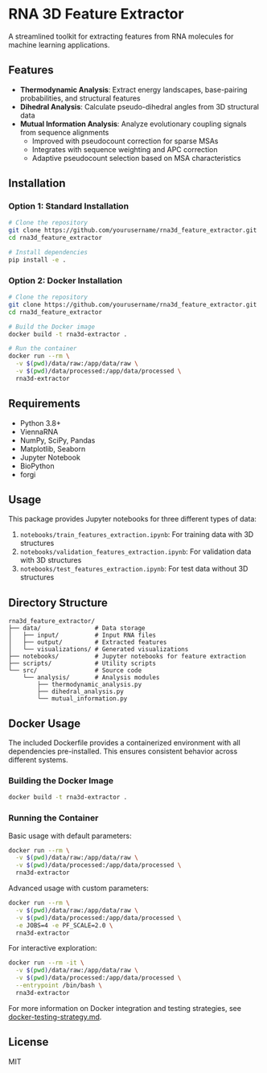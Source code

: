 # RNA 3D Feature Extractor

A streamlined toolkit for extracting features from RNA molecules for machine learning applications.

## Features

- **Thermodynamic Analysis**: Extract energy landscapes, base-pairing probabilities, and structural features
- **Dihedral Analysis**: Calculate pseudo-dihedral angles from 3D structural data
- **Mutual Information Analysis**: Analyze evolutionary coupling signals from sequence alignments
  - Improved with pseudocount correction for sparse MSAs
  - Integrates with sequence weighting and APC correction
  - Adaptive pseudocount selection based on MSA characteristics

## Installation

### Option 1: Standard Installation

```bash
# Clone the repository
git clone https://github.com/yourusername/rna3d_feature_extractor.git
cd rna3d_feature_extractor

# Install dependencies
pip install -e .
```

### Option 2: Docker Installation

```bash
# Clone the repository
git clone https://github.com/yourusername/rna3d_feature_extractor.git
cd rna3d_feature_extractor

# Build the Docker image
docker build -t rna3d-extractor .

# Run the container
docker run --rm \
  -v $(pwd)/data/raw:/app/data/raw \
  -v $(pwd)/data/processed:/app/data/processed \
  rna3d-extractor
```

## Requirements

- Python 3.8+
- ViennaRNA
- NumPy, SciPy, Pandas
- Matplotlib, Seaborn
- Jupyter Notebook
- BioPython
- forgi

## Usage

This package provides Jupyter notebooks for three different types of data:

1. `notebooks/train_features_extraction.ipynb`: For training data with 3D structures
2. `notebooks/validation_features_extraction.ipynb`: For validation data with 3D structures
3. `notebooks/test_features_extraction.ipynb`: For test data without 3D structures

## Directory Structure

```
rna3d_feature_extractor/
├── data/               # Data storage
│   ├── input/          # Input RNA files
│   ├── output/         # Extracted features
│   └── visualizations/ # Generated visualizations
├── notebooks/          # Jupyter notebooks for feature extraction
├── scripts/            # Utility scripts
└── src/                # Source code
    └── analysis/       # Analysis modules
        ├── thermodynamic_analysis.py
        ├── dihedral_analysis.py
        └── mutual_information.py
```

## Docker Usage

The included Dockerfile provides a containerized environment with all dependencies pre-installed. This ensures consistent behavior across different systems.

### Building the Docker Image

```bash
docker build -t rna3d-extractor .
```

### Running the Container

Basic usage with default parameters:

```bash
docker run --rm \
  -v $(pwd)/data/raw:/app/data/raw \
  -v $(pwd)/data/processed:/app/data/processed \
  rna3d-extractor
```

Advanced usage with custom parameters:

```bash
docker run --rm \
  -v $(pwd)/data/raw:/app/data/raw \
  -v $(pwd)/data/processed:/app/data/processed \
  -e JOBS=4 -e PF_SCALE=2.0 \
  rna3d-extractor
```

For interactive exploration:

```bash
docker run --rm -it \
  -v $(pwd)/data/raw:/app/data/raw \
  -v $(pwd)/data/processed:/app/data/processed \
  --entrypoint /bin/bash \
  rna3d-extractor
```

For more information on Docker integration and testing strategies, see [docker-testing-strategy.md](docs/docker-testing-strategy.md).

## License

MIT